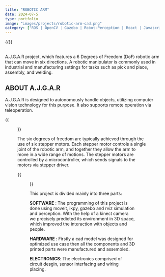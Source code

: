 ```yaml
---
title: "ROBOTIC ARM"
date: 2024-07-5
type: portfolio
image: "images/projects/robotic-arm-cad.png"
category: ["ROS | OpenCV | Gazebo | Robot-Perception | React | Javascript"]
---
```


{{<youtube kM_5QzVYqo8>}}
<br><br>

A.J.G.A.R project, which features a 6 Degrees of Freedom (DoF) robotic arm that can move in six directions. A robotic manipulator is commonly used in industrial and manufacturing settings for tasks such as pick and place, assembly, and welding.

## ABOUT A.J.G.A.R

 A.J.G.A.R is designed to autonomously handle objects, utilizing computer vision technology for this purpose. It also supports remote operation via teleoperation. 

{{<figure src="/images/projects/robotic-arm-cad.png" caption="">}}

The six degrees of freedom are typically achieved through the use of six stepper motors. Each stepper motor controls a single joint of the robotic arm, and together they allow the arm to move in a wide range of motions. The stepper motors are controlled by a microcontroller, which sends signals to the motors via stepper driver.

{{<figure src="/images/projects/roboticarm.png" caption="">}}

This project is divided mainly into three parts:

**SOFTWARE** : The programming of this project is done using moveit, ikpy, gazebo and rviz simulation and perception. With the help of a kinect camera we precisely predicted its environment in 3D space, which improved the interaction with objects and people.

**HARDWARE** : Firstly a cad model was designed for optimized use case then all the components and 3D printed parts were manufactured and assembled.

**ELECTRONICS**: The electronics comprised of circuit desgin, sensor interfacing and wiring placing.

<!-- Github : https://github.com/atom-robotics-lab/robotic-arm-atom -->
